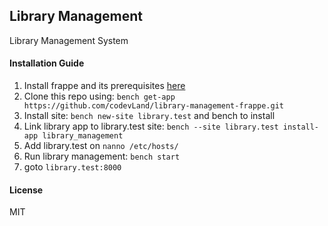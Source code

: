 ## Library Management

Library Management System

#### Installation Guide

1. Install frappe and its prerequisites [here]('https://frappeframework.com/docs/user/en/installation')
2. Clone this repo using: `bench get-app https://github.com/codevLand/library-management-frappe.git`
3. Install site: `bench new-site library.test` and bench to install
4. Link library app to library.test site: `bench --site library.test install-app library_management`
5. Add library.test on `nanno /etc/hosts/`
6. Run library management: `bench start`
7. goto `library.test:8000`

#### License

MIT
